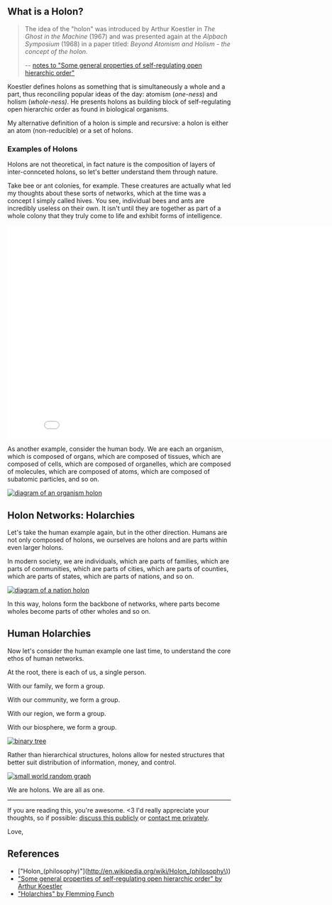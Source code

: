 
## What is a Holon?

> The idea of the "holon" was introduced by Arthur Koestler in *The Ghost in the Machine* (1967) and was presented again at the *Alpbach Symposium* (1968) in a paper titled: *Beyond Atomism and Holism - the concept of the holon*.
>
> -- [notes to "Some general properties of
self-regulating open hierarchic order"](http://www.panarchy.org/koestler/holon.1969.html)

Koestler defines holons as something that is simultaneously a whole and a part, thus reconciling popular ideas of the day: atomism (*one-ness*) and holism (*whole-ness)*. He presents holons as building block of self-regulating open hierarchic order as found in biological organisms.

My alternative definition of a holon is simple and recursive: a holon is either an atom (non-reducible) or a set of holons.

### Examples of Holons

Holons are not theoretical, in fact nature is the composition of layers of inter-connceted holons, so let's better understand them through nature.

Take bee or ant colonies, for example. These creatures are actually what led my thoughts about these sorts of networks, which at the time was a concept I simply called hives. You see, individual bees and ants are incredibly useless on their own. It isn't until they are together as part of a whole colony that they truly come to life and exhibit forms of intelligence.

<iframe width="853" height="480" src="//www.youtube-nocookie.com/embed/K6m40W1s0Wc?rel=0&start=106&end=203" frameborder="0" allowfullscreen></iframe>

As another example, consider the human body. We are each an organism, which is composed of organs, which are composed of tissues, which are composed of cells, which are composed of organelles, which are composed of molecules, which are composed of atoms, which are composed of subatomic particles, and so on.

[![diagram of an organism holon](./content/images/2014/Oct/organism-holon.png)](http://requirebin.com/embed?gist=50c45ad5a70a326912fd)

## Holon Networks: Holarchies

Let's take the human example again, but in the other direction.  Humans are not only composed of holons, we ourselves are holons and are parts within even larger holons.

In modern society, we are individuals, which are parts of families, which are parts of communities, which are parts of cities, which are parts of counties, which are parts of states, which are parts of nations, and so on.

[![diagram of a nation holon](./content/images/2014/Oct/nation-holon1.png)](http://requirebin.com/embed?gist=5df5d6b845846c29307c)

In this way, holons form the backbone of networks, where parts become wholes become parts of other wholes and so on.

## Human Holarchies

Now let's consider the human example one last time, to understand the core ethos of human networks.

At the root, there is each of us, a single person.

With our family, we form a group.

With our community, we form a group.

With our region, we form a group.

With our biosphere, we form a group.

[![binary tree](./content/images/2014/Oct/binary-tree.png)](http://requirebin.com/embed?gist=c25cd8ef79da8f35f302&graph=balancedBinTree&n=6)

Rather than hierarchical structures, holons allow for nested structures that better suit distribution of information, money, and control.

[![small world random graph](./content/images/2014/Oct/Screen-Shot-2014-10-26-at-4-52-07-PM.png)](http://requirebin.com/embed?gist=c25cd8ef79da8f35f302&graph=wattsStrogatz&n=300&m=25&k=0.1)


We are holons. We are all as one.

---

If you are reading this, you're awesome. <3 I'd really appreciate your thoughts, so if possible: [discuss this publicly](https://github.com/ahdinosaur/meta/issues/2) or [contact me privately](http://dinosaur.is/).

Love,

## References

- ["Holon_(philosophy)"](http://en.wikipedia.org/wiki/Holon_(philosophy\))
- ["Some general properties of self-regulating open hierarchic order" by Arthur Koestler](http://www.panarchy.org/koestler/holon.1969.html)
- ["Holarchies" by Flemming Funch](http://http://www.worldtrans.org/essay/holarchies.html)